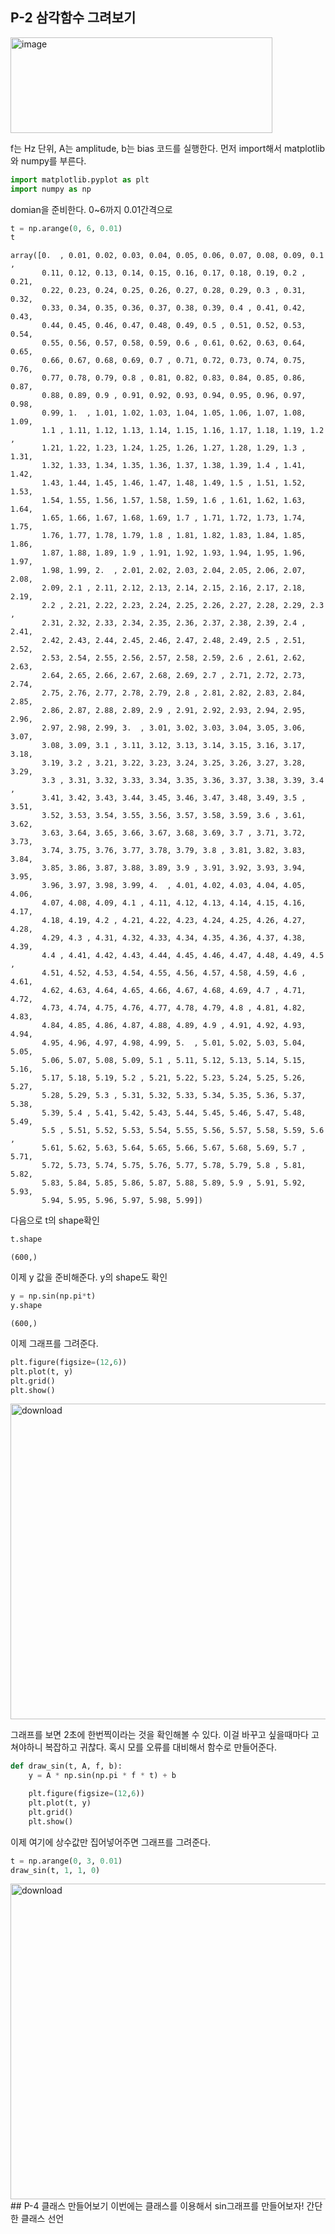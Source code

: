 ## P-2 삼각함수 그려보기
<img width="419" height="153" alt="image" src="https://github.com/user-attachments/assets/11daf6de-945d-4f73-90ae-9d411903cb46" />     

f는 Hz 단위, A는 amplitude, b는 bias
코드를 실행한다. 
먼저 import해서 matplotlib와 numpy를 부른다.
```python
import matplotlib.pyplot as plt
import numpy as np
```
domian을 준비한다. 0~6까지 0.01간격으로
```python
t = np.arange(0, 6, 0.01)
t
```

```
array([0.  , 0.01, 0.02, 0.03, 0.04, 0.05, 0.06, 0.07, 0.08, 0.09, 0.1 ,
       0.11, 0.12, 0.13, 0.14, 0.15, 0.16, 0.17, 0.18, 0.19, 0.2 , 0.21,
       0.22, 0.23, 0.24, 0.25, 0.26, 0.27, 0.28, 0.29, 0.3 , 0.31, 0.32,
       0.33, 0.34, 0.35, 0.36, 0.37, 0.38, 0.39, 0.4 , 0.41, 0.42, 0.43,
       0.44, 0.45, 0.46, 0.47, 0.48, 0.49, 0.5 , 0.51, 0.52, 0.53, 0.54,
       0.55, 0.56, 0.57, 0.58, 0.59, 0.6 , 0.61, 0.62, 0.63, 0.64, 0.65,
       0.66, 0.67, 0.68, 0.69, 0.7 , 0.71, 0.72, 0.73, 0.74, 0.75, 0.76,
       0.77, 0.78, 0.79, 0.8 , 0.81, 0.82, 0.83, 0.84, 0.85, 0.86, 0.87,
       0.88, 0.89, 0.9 , 0.91, 0.92, 0.93, 0.94, 0.95, 0.96, 0.97, 0.98,
       0.99, 1.  , 1.01, 1.02, 1.03, 1.04, 1.05, 1.06, 1.07, 1.08, 1.09,
       1.1 , 1.11, 1.12, 1.13, 1.14, 1.15, 1.16, 1.17, 1.18, 1.19, 1.2 ,
       1.21, 1.22, 1.23, 1.24, 1.25, 1.26, 1.27, 1.28, 1.29, 1.3 , 1.31,
       1.32, 1.33, 1.34, 1.35, 1.36, 1.37, 1.38, 1.39, 1.4 , 1.41, 1.42,
       1.43, 1.44, 1.45, 1.46, 1.47, 1.48, 1.49, 1.5 , 1.51, 1.52, 1.53,
       1.54, 1.55, 1.56, 1.57, 1.58, 1.59, 1.6 , 1.61, 1.62, 1.63, 1.64,
       1.65, 1.66, 1.67, 1.68, 1.69, 1.7 , 1.71, 1.72, 1.73, 1.74, 1.75,
       1.76, 1.77, 1.78, 1.79, 1.8 , 1.81, 1.82, 1.83, 1.84, 1.85, 1.86,
       1.87, 1.88, 1.89, 1.9 , 1.91, 1.92, 1.93, 1.94, 1.95, 1.96, 1.97,
       1.98, 1.99, 2.  , 2.01, 2.02, 2.03, 2.04, 2.05, 2.06, 2.07, 2.08,
       2.09, 2.1 , 2.11, 2.12, 2.13, 2.14, 2.15, 2.16, 2.17, 2.18, 2.19,
       2.2 , 2.21, 2.22, 2.23, 2.24, 2.25, 2.26, 2.27, 2.28, 2.29, 2.3 ,
       2.31, 2.32, 2.33, 2.34, 2.35, 2.36, 2.37, 2.38, 2.39, 2.4 , 2.41,
       2.42, 2.43, 2.44, 2.45, 2.46, 2.47, 2.48, 2.49, 2.5 , 2.51, 2.52,
       2.53, 2.54, 2.55, 2.56, 2.57, 2.58, 2.59, 2.6 , 2.61, 2.62, 2.63,
       2.64, 2.65, 2.66, 2.67, 2.68, 2.69, 2.7 , 2.71, 2.72, 2.73, 2.74,
       2.75, 2.76, 2.77, 2.78, 2.79, 2.8 , 2.81, 2.82, 2.83, 2.84, 2.85,
       2.86, 2.87, 2.88, 2.89, 2.9 , 2.91, 2.92, 2.93, 2.94, 2.95, 2.96,
       2.97, 2.98, 2.99, 3.  , 3.01, 3.02, 3.03, 3.04, 3.05, 3.06, 3.07,
       3.08, 3.09, 3.1 , 3.11, 3.12, 3.13, 3.14, 3.15, 3.16, 3.17, 3.18,
       3.19, 3.2 , 3.21, 3.22, 3.23, 3.24, 3.25, 3.26, 3.27, 3.28, 3.29,
       3.3 , 3.31, 3.32, 3.33, 3.34, 3.35, 3.36, 3.37, 3.38, 3.39, 3.4 ,
       3.41, 3.42, 3.43, 3.44, 3.45, 3.46, 3.47, 3.48, 3.49, 3.5 , 3.51,
       3.52, 3.53, 3.54, 3.55, 3.56, 3.57, 3.58, 3.59, 3.6 , 3.61, 3.62,
       3.63, 3.64, 3.65, 3.66, 3.67, 3.68, 3.69, 3.7 , 3.71, 3.72, 3.73,
       3.74, 3.75, 3.76, 3.77, 3.78, 3.79, 3.8 , 3.81, 3.82, 3.83, 3.84,
       3.85, 3.86, 3.87, 3.88, 3.89, 3.9 , 3.91, 3.92, 3.93, 3.94, 3.95,
       3.96, 3.97, 3.98, 3.99, 4.  , 4.01, 4.02, 4.03, 4.04, 4.05, 4.06,
       4.07, 4.08, 4.09, 4.1 , 4.11, 4.12, 4.13, 4.14, 4.15, 4.16, 4.17,
       4.18, 4.19, 4.2 , 4.21, 4.22, 4.23, 4.24, 4.25, 4.26, 4.27, 4.28,
       4.29, 4.3 , 4.31, 4.32, 4.33, 4.34, 4.35, 4.36, 4.37, 4.38, 4.39,
       4.4 , 4.41, 4.42, 4.43, 4.44, 4.45, 4.46, 4.47, 4.48, 4.49, 4.5 ,
       4.51, 4.52, 4.53, 4.54, 4.55, 4.56, 4.57, 4.58, 4.59, 4.6 , 4.61,
       4.62, 4.63, 4.64, 4.65, 4.66, 4.67, 4.68, 4.69, 4.7 , 4.71, 4.72,
       4.73, 4.74, 4.75, 4.76, 4.77, 4.78, 4.79, 4.8 , 4.81, 4.82, 4.83,
       4.84, 4.85, 4.86, 4.87, 4.88, 4.89, 4.9 , 4.91, 4.92, 4.93, 4.94,
       4.95, 4.96, 4.97, 4.98, 4.99, 5.  , 5.01, 5.02, 5.03, 5.04, 5.05,
       5.06, 5.07, 5.08, 5.09, 5.1 , 5.11, 5.12, 5.13, 5.14, 5.15, 5.16,
       5.17, 5.18, 5.19, 5.2 , 5.21, 5.22, 5.23, 5.24, 5.25, 5.26, 5.27,
       5.28, 5.29, 5.3 , 5.31, 5.32, 5.33, 5.34, 5.35, 5.36, 5.37, 5.38,
       5.39, 5.4 , 5.41, 5.42, 5.43, 5.44, 5.45, 5.46, 5.47, 5.48, 5.49,
       5.5 , 5.51, 5.52, 5.53, 5.54, 5.55, 5.56, 5.57, 5.58, 5.59, 5.6 ,
       5.61, 5.62, 5.63, 5.64, 5.65, 5.66, 5.67, 5.68, 5.69, 5.7 , 5.71,
       5.72, 5.73, 5.74, 5.75, 5.76, 5.77, 5.78, 5.79, 5.8 , 5.81, 5.82,
       5.83, 5.84, 5.85, 5.86, 5.87, 5.88, 5.89, 5.9 , 5.91, 5.92, 5.93,
       5.94, 5.95, 5.96, 5.97, 5.98, 5.99])
```
다음으로 t의 shape확인
```python
t.shape
```

```
(600,)
```
이제 y 값을 준비해준다. y의 shape도 확인
```python
y = np.sin(np.pi*t)
y.shape
```
```
(600,)
```
이제 그래프를 그려준다.
```python
plt.figure(figsize=(12,6))
plt.plot(t, y)
plt.grid()
plt.show()
```
<img width="1002" height="505" alt="download" src="https://github.com/user-attachments/assets/1e1f1806-8a34-4de3-81d6-cbfc8392f97f" />

그래프를 보면 2초에 한번찍이라는 것을 확인해볼 수 있다.
이걸 바꾸고 싶을때마다 고쳐야하니 복잡하고 귀찮다. 혹시 모를 오류를 대비해서 함수로 만들어준다.  
```python
def draw_sin(t, A, f, b):
    y = A * np.sin(np.pi * f * t) + b

    plt.figure(figsize=(12,6))
    plt.plot(t, y)
    plt.grid()
    plt.show()
```
이제 여기에 상수값만 집어넣어주면 그래프를 그려준다. 
```python
t = np.arange(0, 3, 0.01)
draw_sin(t, 1, 1, 0)
```
<img width="1002" height="505" alt="download" src="https://github.com/user-attachments/assets/31af575b-d29e-4bb2-a280-0d6158602a70" />
## P-4 클래스 만들어보기
이번에는 클래스를 이용해서 sin그래프를 만들어보자!    
간단한 클래스 선언
